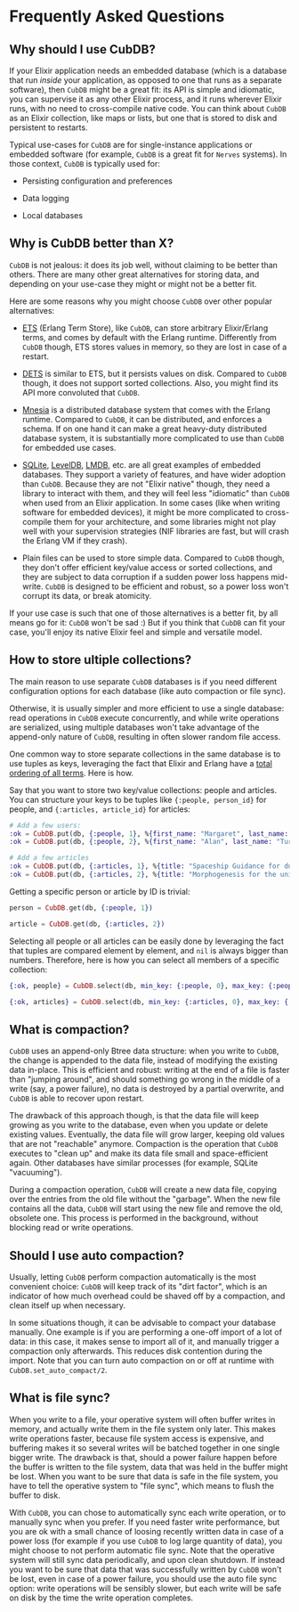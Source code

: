 # Frequently Asked Questions

## Why should I use CubDB?

If your Elixir application needs an embedded database (which is a database that
run _inside_ your application, as opposed to one that runs as a separate
software), then `CubDB` might be a great fit: its API is simple and idiomatic,
you can supervise it as any other Elixir process, and it runs wherever Elixir
runs, with no need to cross-compile native code. You can think about `CubDB` as
an Elixir collection, like maps or lists, but one that is stored to disk and
persistent to restarts.

Typical use-cases for `CubDB` are for single-instance applications or embedded
software (for example, `CubDB` is a great fit for `Nerves` systems). In those
context, `CubDB` is typically used for:

  * Persisting configuration and preferences

  * Data logging

  * Local databases

## Why is CubDB better than X?

`CubDB` is not jealous: it does its job well, without claiming to be better than
others. There are many other great alternatives for storing data, and depending
on your use-case they might or might not be a better fit.

Here are some reasons why you might choose `CubDB` over other popular
alternatives:

  * [ETS](http://erlang.org/doc/man/ets.html) (Erlang Term Store), like `CubDB`,
    can store arbitrary Elixir/Erlang terms, and comes by default with the
    Erlang runtime. Differently from `CubDB` though, ETS stores values in
    memory, so they are lost in case of a restart.

  * [DETS](http://erlang.org/doc/man/dets.html) is similar to ETS, but it
    persists values on disk. Compared to `CubDB` though, it does not support
    sorted collections. Also, you might find its API more convoluted that
    `CubDB`.

  * [Mnesia](http://erlang.org/doc/man/mnesia.html) is a distributed database
    system that comes with the Erlang runtime.  Compared to `CubDB`, it can be
    distributed, and enforces a schema. If on one hand it can make a great
    heavy-duty distributed database system, it is substantially more complicated
    to use than `CubDB` for embedded use cases.

  * [SQLite](https://www.sqlite.org/index.html),
    [LevelDB](https://github.com/google/leveldb),
    [LMDB](https://symas.com/lmdb/), etc. are all great examples of embedded
    databases.  They support a variety of features, and have wider adoption than
    `CubDB`.  Because they are not "Elixir native" though, they need a library
    to interact with them, and they will feel less "idiomatic" than `CubDB` when
    used from an Elixir application. In some cases (like when writing software
    for embedded devices), it might be more complicated to cross-compile them
    for your architecture, and some libraries might not play well with your
    supervision strategies (NIF libraries are fast, but will crash the Erlang VM
    if they crash).

  * Plain files can be used to store simple data. Compared to `CubDB` though,
    they don't offer efficient key/value access or sorted collections, and they
    are subject to data corruption if a sudden power loss happens mid-write.
    `CubDB` is designed to be efficient and robust, so a power loss won't
    corrupt its data, or break atomicity.

If your use case is such that one of those alternatives is a better fit, by all
means go for it: `CubDB` won't be sad :) But if you think that `CubDB` can fit
your case, you'll enjoy its native Elixir feel and simple and versatile model.

## How to store ultiple collections?

The main reason to use separate `CubDB` databases is if you need different
configuration options for each database (like auto compaction or file sync).

Otherwise, it is usually simpler and more efficient to use a single database:
read operations in `CubDB` execute concurrently, and while write operations are
serialized, using multiple databases won't take advantage of the append-only
nature of `CubDB`, resulting in often slower random file access.

One common way to store separate collections in the same database is to use
tuples as keys, leveraging the fact that Elixir and Erlang have a [total
ordering of all
terms](http://erlang.org/doc/reference_manual/expressions.html#term-comparisons).
Here is how.

Say that you want to store two key/value collections: people and articles.
You can structure your keys to be tuples like `{:people, person_id}` for people, and
`{:articles, article_id}` for articles:

```elixir
# Add a few users:
:ok = CubDB.put(db, {:people, 1}, %{first_name: "Margaret", last_name: "Hamilton"})
:ok = CubDB.put(db, {:people, 2}, %{first_name: "Alan", last_name: "Turing"})

# Add a few articles
:ok = CubDB.put(db, {:articles, 1}, %{title: "Spaceship Guidance for dummies", text: "..."})
:ok = CubDB.put(db, {:articles, 2}, %{title: "Morphogenesis for the uninitiated", text: "..."})
```

Getting a specific person or article by ID is trivial:

```elixir
person = CubDB.get(db, {:people, 1})

article = CubDB.get(db, {:articles, 2})
```

Selecting all people or all articles can be easily done by leveraging the fact
that tuples are compared element by element, and `nil` is always bigger than
numbers. Therefore, here is how you can select all members of a specific
collection:

```elixir
{:ok, people} = CubDB.select(db, min_key: {:people, 0}, max_key: {:people, nil})

{:ok, articles} = CubDB.select(db, min_key: {:articles, 0}, max_key: {:articles, nil})
```

## What is compaction?

`CubDB` uses an append-only Btree data structure: when you write to `CubDB`, the
change is appended to the data file, instead of modifying the existing data
in-place. This is efficient and robust: writing at the end of a file is faster
than "jumping around", and should something go wrong in the middle of a write
(say, a power failure), no data is destroyed by a partial overwrite, and `CubDB`
is able to recover upon restart.

The drawback of this approach though, is that the data file will keep growing as
you write to the database, even when you update or delete existing values.
Eventually, the data file will grow larger, keeping old values that are not
"reachable" anymore. Compaction is the operation that `CubDB` executes to "clean
up" and make its data file small and space-efficient again. Other databases have
similar processes (for example, SQLite "vacuuming").

During a compaction operation, `CubDB` will create a new data file, copying over
the entries from the old file without the "garbage". When the new file contains
all the data, `CubDB` will start using the new file and remove the old, obsolete
one. This process is performed in the background, without blocking read or write
operations.

## Should I use auto compaction?

Usually, letting `CubDB` perform compaction automatically is the most convenient
choice: `CubDB` will keep track of its "dirt factor", which is an indicator of
how much overhead could be shaved off by a compaction, and clean itself up when
necessary.

In some situations though, it can be advisable to compact your database
manually. One example is if you are performing a one-off import of a lot of
data: in this case, it makes sense to import all of it, and manually trigger a
compaction only afterwards. This reduces disk contention during the import. Note
that you can turn auto compaction on or off at runtime with
`CubDB.set_auto_compact/2`.

## What is file sync?

When you write to a file, your operative system will often buffer writes in
memory, and actually write them in the file system only later. This makes write
operations faster, because file system access is expensive, and buffering makes
it so several writes will be batched together in one single bigger write. The
drawback is that, should a power failure happen before the buffer is written to
the file system, data that was held in the buffer might be lost. When you want
to be sure that data is safe in the file system, you have to tell the operative
system to "file sync", which means to flush the buffer to disk.

With `CubDB`, you can chose to automatically sync each write operation, or to
manually sync when you prefer. If you need faster write performance, but you are
ok with a small chance of loosing recently written data in case of a power loss
(for example if you use `CubDB` to log large quantity of data), you might choose
to not perform automatic file sync. Note that the operative system will still
sync data periodically, and upon clean shutdown. If instead you want to be sure
that data that was successfully written by `CubDB` won't be lost, even in case
of a power failure, you should use the auto file sync option: write operations
will be sensibly slower, but each write will be safe on disk by the time the
write operation completes.
